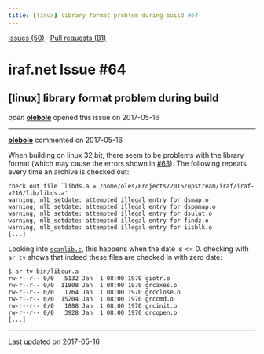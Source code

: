 ```yaml
---
title: [linux] library format problem during build #64
---
```


[Issues (50)](https://iraf-community.github.io/iraf-v216/issues) · [Pull requests (81)](https://iraf-community.github.io/iraf-v216/issues/pulls)

# iraf.net Issue #64
## [linux] library format problem during build
*open* **[olebole](https://github.com/olebole)** opened this issue on 2017-05-16

- - - -

**[olebole](https://github.com/olebole)** commented on 2017-05-16

When building on linux 32 bit, there seem to be problems with the library format (which may cause the errors shown in [#63](https://iraf-community.github.io/iraf-v216/issues/63)). The following repeats every time an archive is checked out:  
```  
check out file `libds.a = /home/oles/Projects/2015/upstream/iraf/iraf-v216/lib/libds.a'  
warning, mlb_setdate: attempted illegal entry for dsmap.o  
warning, mlb_setdate: attempted illegal entry for dspmmap.o  
warning, mlb_setdate: attempted illegal entry for dsulut.o  
warning, mlb_setdate: attempted illegal entry for findz.o  
warning, mlb_setdate: attempted illegal entry for iisblk.o  
[...]  
```  
Looking into [`scanlib.c`](https://github.com/iraf-community/iraf/blob/9590f45760a4791f3305407fb51c87f1282b32be/unix/boot/mkpkg/scanlib.c#L270), this happens when the date is <= 0. checking with `ar tv` shows that indeed these files are checked in with zero date:  
```  
$ ar tv bin/libcur.a  
rw-r--r-- 0/0   5132 Jan  1 08:00 1970 giotr.o  
rw-r--r-- 0/0  11808 Jan  1 08:00 1970 grcaxes.o  
rw-r--r-- 0/0   1764 Jan  1 08:00 1970 grcclose.o  
rw-r--r-- 0/0  15204 Jan  1 08:00 1970 grccmd.o  
rw-r--r-- 0/0   1888 Jan  1 08:00 1970 grcinit.o  
rw-r--r-- 0/0   3928 Jan  1 08:00 1970 grcopen.o  
[...]  
```

- - - -

Last updated on 2017-05-16
